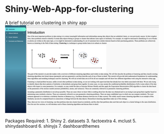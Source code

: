 # Shiny-Web-App-for-clustering
A brief tutorial on clustering in shiny app
![Repo List](dashboard.png)
<p>Packages Required:
1. Shiny
2. datasets
3. factoextra
4. mclust
5. shinydashboard
6. shinyjs
7. dashboardthemes</p>
 
